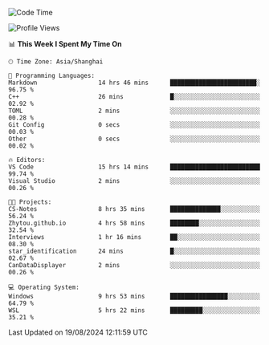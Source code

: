 <!--START_SECTION:waka-->
![Code Time](http://img.shields.io/badge/Code%20Time-1%2C908%20hrs%2053%20mins-blue)

![Profile Views](http://img.shields.io/badge/Profile%20Views-7-blue)

📊 **This Week I Spent My Time On** 

```text
🕑︎ Time Zone: Asia/Shanghai

💬 Programming Languages: 
Markdown                 14 hrs 46 mins      ████████████████████████░   96.75 % 
C++                      26 mins             █░░░░░░░░░░░░░░░░░░░░░░░░   02.92 % 
TOML                     2 mins              ░░░░░░░░░░░░░░░░░░░░░░░░░   00.28 % 
Git Config               0 secs              ░░░░░░░░░░░░░░░░░░░░░░░░░   00.03 % 
Other                    0 secs              ░░░░░░░░░░░░░░░░░░░░░░░░░   00.02 % 

🔥 Editors: 
VS Code                  15 hrs 14 mins      █████████████████████████   99.74 % 
Visual Studio            2 mins              ░░░░░░░░░░░░░░░░░░░░░░░░░   00.26 % 

🐱‍💻 Projects: 
CS-Notes                 8 hrs 35 mins       ██████████████░░░░░░░░░░░   56.24 % 
Zhytou.github.io         4 hrs 58 mins       ████████░░░░░░░░░░░░░░░░░   32.54 % 
Interviews               1 hr 16 mins        ██░░░░░░░░░░░░░░░░░░░░░░░   08.30 % 
star_identification      24 mins             █░░░░░░░░░░░░░░░░░░░░░░░░   02.67 % 
CanDataDisplayer         2 mins              ░░░░░░░░░░░░░░░░░░░░░░░░░   00.26 % 

💻 Operating System: 
Windows                  9 hrs 53 mins       ████████████████░░░░░░░░░   64.79 % 
WSL                      5 hrs 22 mins       █████████░░░░░░░░░░░░░░░░   35.21 % 
```


 Last Updated on 19/08/2024 12:11:59 UTC
<!--END_SECTION:waka-->